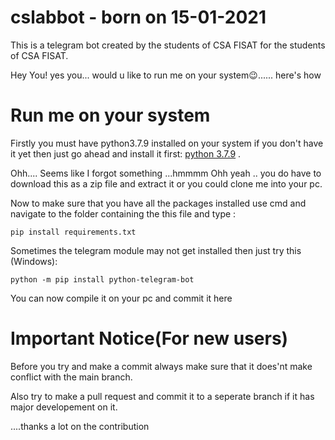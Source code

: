 # cslabbot - born on 15-01-2021

This is a telegram bot created by the students of CSA FISAT for the students of CSA FISAT.


Hey You!
yes you...
would u like to run me on your system😉...... here's how


Run me on your system
======================
Firstly you must have python3.7.9 installed on your system 
if you don't have it yet then just go ahead and install 
it first: [python 3.7.9](https://www.python.org/downloads/release/python-379) .

Ohh....
Seems like I forgot something ...hmmmm
Ohh yeah ..
you do have to download this as a zip file and extract it or you could clone me into your pc.

Now to make sure that you have all the packages installed use cmd and 
navigate to the folder containing the this file and type :

    pip install requirements.txt
    
Sometimes the telegram module may not get installed then just try this (Windows):

    python -m pip install python-telegram-bot
    
You can now compile it on your pc and commit it here



Important Notice(For new users)
================================

Before you try and make a commit always make sure that it does'nt make conflict with the main branch.

Also try to make a pull request and commit it to a seperate branch if it has major developement on it.

....thanks a lot on the contribution
